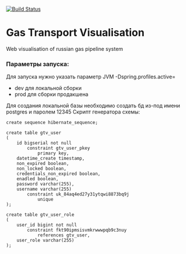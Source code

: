[![Build Status](https://travis-ci.org/cryosliva/gas-transport-visualization.svg?branch=master)](https://travis-ci.org/cryosliva/gas-transport-visualization)

# Gas Transport Visualisation
Web visualisation of russian gas pipeline system

### Параметры запуска:
Для запуска нужно указать параметр JVM -Dspring.profiles.active=

* dev для локальной сборки
* prod для сборки продакшена

Для создания локальной базы необходимо создать бд из-под имени postgres и паролем 12345
Скрипт генератора схемы:
```
create sequence hibernate_sequence;

create table gtv_user
(
	id bigserial not null
		constraint gtv_user_pkey
			primary key,
	datetime_create timestamp,
	non_expired boolean,
	non_locked boolean,
	credentials_non_expired boolean,
	enadled boolean,
	password varchar(255),
	username varchar(255)
		constraint uk_84aq4ed27y31ytqwi8873bq9j
			unique
);

create table gtv_user_role
(
	user_id bigint not null
		constraint fkt90ipmsisvmkrwwwpqb9c3nuy
			references gtv_user,
	user_role varchar(255)
);

```

